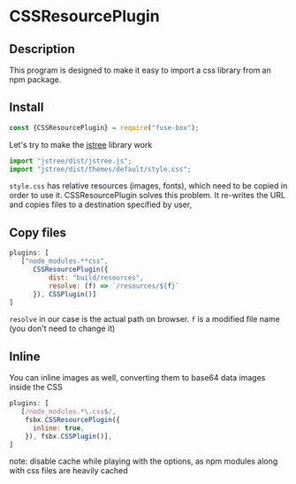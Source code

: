 # CSSResourcePlugin


## Description
This program is designed to make it easy to import a css library from an npm package.

## Install

```js
const {CSSResourcePlugin} = require("fuse-box");
```

Let's try to make the [jstree](https://github.com/vakata/jstree) library work

```js
import "jstree/dist/jstree.js";
import "jstree/dist/themes/default/style.css";
```

`style.css` has relative resources (images, fonts), which need to be copied in order to use it. CSSResourcePlugin solves this problem.
It re-writes the URL and copies files to a destination specified by user,



## Copy files

```js
plugins: [
   ["node_modules.**css",
      CSSResourcePlugin({
          dist: "build/resources",
          resolve: (f) => `/resources/${f}`
      }), CSSPlugin()]
]
```

`resolve` in our case is the actual path on browser. `f` is a modified file name (you don't need to change it)


## Inline
You can inline images as well, converting them to base64 data images inside the CSS

```js
plugins: [
   [/node_modules.*\.css$/,
    fsbx.CSSResourcePlugin({
      inline: true,
    }), fsbx.CSSPlugin()],
]
```

note: disable cache while playing with the options, as npm modules along with css files are heavily cached
